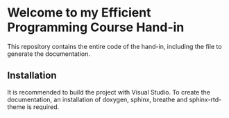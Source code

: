 # Welcome to my Efficient Programming Course Hand-in

This repository contains the entire code of the hand-in, including the file to generate the documentation.

## Installation

It is recommended to build the project with Visual Studio.
To create the documentation, an installation of doxygen, sphinx, breathe and sphinx-rtd-theme is required.